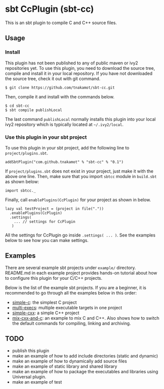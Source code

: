# sbt CcPlugin (sbt-cc)

This is an sbt plugin to compile C and C++ source files.

## Usage

### Install

This plugin has not been published to any of public maven or ivy2 repositories yet.
To use this plugin, you need to download the source tree, compile and install it
in your local repository. If you have not downloaded the source tree, check it out
with git command.

    $ git clone https://github.com/tnakamot/sbt-cc.git
   
Then, compile it and install with the commands below.

    $ cd sbt-cc
    $ sbt compile publishLocal

The last command `publishLocal` normally installs this plugin into your local
ivy2 repository which is typically located at `~/.ivy2/local`.

### Use this plugin in your sbt project

To use this plugin in your sbt project, add the following line to `project/plugins.sbt`.

    addSbtPlugin("com.github.tnakamot" % "sbt-cc" % "0.1")

If `project/plugins.sbt` does not exist in your project, just make it with the above
one line. Then, make sure that you import `sbtcc` module in `build.sbt` as shown 
below:

    import sbtcc._

Finally, call `enablePlugins(CcPlugin)` for your project as shown in below. 

    lazy val testProject = (project in file("."))
      .enablePlugins(CcPlugin)
      .settings(
        ... // settings for CcPlugin
       )

All the settings for CcPlugin go inside `.settings( ... )`. See the examples below
to see how you can make settings.

## Examples

There are several example sbt projects under `example/` directory. README.md in each
example project provides hands-on tutorial about how to configure this plugin for
your C/C++ projects.

Below is the list of the example sbt projects. If you are a beginner, it is recommended
to go through all the examples below in this order:

* [simple-c](examples/simple-c/README.md): the simplest C project
* [multi-execs](examples/multi-execs/README.md): multiple executable targets in one project
* [simple-cxx](examples/simple-cxx/README.md): a simple C++ project
* [mix-cxx-and-c](exmaple/mix-cxx-and-c/README.md): an example to mix C and C++. Also shows how to switch the default commands for compiling, linking and archiving.

## TODO

* publish this plugin
* make an example of how to add include directories (static and dynamic)
* make an example of how to dynamically add source files
* make an example of static library and shared library
* make an example of how to package the executables and libraries using Universal plugin.
* make an example of test

